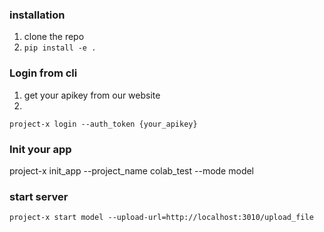 ### installation
1. clone the repo
2. `pip install -e .`

### Login from cli
1. get your apikey from our website
2.
```
project-x login --auth_token {your_apikey}
```


### Init your app
project-x init_app --project_name colab_test --mode model

### start server
`project-x start model --upload-url=http://localhost:3010/upload_file`

